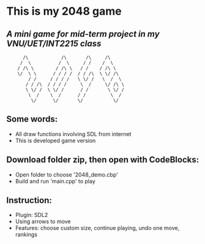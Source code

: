 # This is my 2048 game
## <i>A mini game for mid-term project in my VNU/UET/INT2215 class</i>

          /\            /\       /\     /\
         /  \          /  \     / /    /  \
        / /\ \        / /\ \   / /    / /\ \
        \/  \ \      / / / /  / / /\  \ \/ /\
            / /     / / / /   \ \/ /   \  /  \
           / / /\  / / / /     \  /     \/ /\ \
           \ \/ /  \ \/ /      / /       \ \/ /
            \  /    \  /      / /         \  /
             \/      \/       \/           \/

Some words:
----------------
- All draw functions involving SDL from internet
- This is developed game version

Download folder zip, then open with CodeBlocks:
----------------
- Open folder to choose '2048_demo.cbp'
- Build and run 'main.cpp' to play

Instruction:
----------------
- Plugin: SDL2
- Using arrows to move
- Features: choose custom size, continue playing, undo one move, rankings
